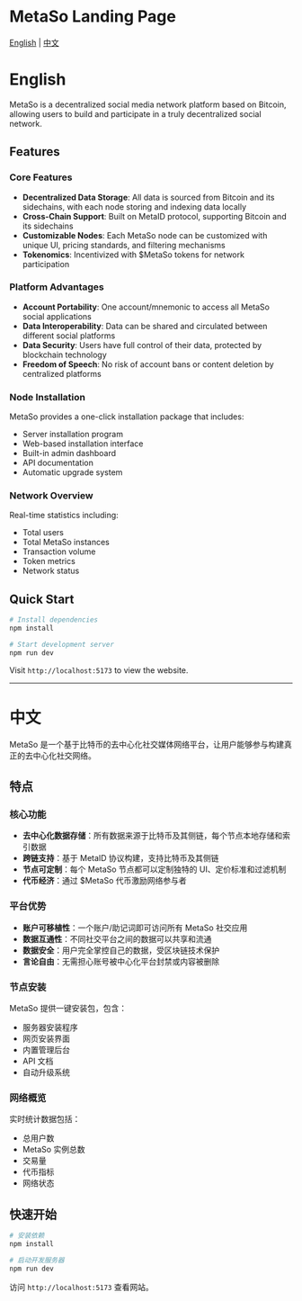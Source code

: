 # MetaSo Landing Page

[English](#english) | [中文](#中文)

# English

MetaSo is a decentralized social media network platform based on Bitcoin, allowing users to build and participate in a truly decentralized social network.

## Features

### Core Features

- **Decentralized Data Storage**: All data is sourced from Bitcoin and its sidechains, with each node storing and indexing data locally
- **Cross-Chain Support**: Built on MetaID protocol, supporting Bitcoin and its sidechains
- **Customizable Nodes**: Each MetaSo node can be customized with unique UI, pricing standards, and filtering mechanisms
- **Tokenomics**: Incentivized with $MetaSo tokens for network participation

### Platform Advantages

- **Account Portability**: One account/mnemonic to access all MetaSo social applications
- **Data Interoperability**: Data can be shared and circulated between different social platforms
- **Data Security**: Users have full control of their data, protected by blockchain technology
- **Freedom of Speech**: No risk of account bans or content deletion by centralized platforms

### Node Installation

MetaSo provides a one-click installation package that includes:
- Server installation program
- Web-based installation interface
- Built-in admin dashboard
- API documentation
- Automatic upgrade system

### Network Overview

Real-time statistics including:
- Total users
- Total MetaSo instances
- Transaction volume
- Token metrics
- Network status

## Quick Start

```bash
# Install dependencies
npm install

# Start development server
npm run dev
```

Visit `http://localhost:5173` to view the website.

---

# 中文

MetaSo 是一个基于比特币的去中心化社交媒体网络平台，让用户能够参与构建真正的去中心化社交网络。

## 特点

### 核心功能

- **去中心化数据存储**：所有数据来源于比特币及其侧链，每个节点本地存储和索引数据
- **跨链支持**：基于 MetaID 协议构建，支持比特币及其侧链
- **节点可定制**：每个 MetaSo 节点都可以定制独特的 UI、定价标准和过滤机制
- **代币经济**：通过 $MetaSo 代币激励网络参与者

### 平台优势

- **账户可移植性**：一个账户/助记词即可访问所有 MetaSo 社交应用
- **数据互通性**：不同社交平台之间的数据可以共享和流通
- **数据安全**：用户完全掌控自己的数据，受区块链技术保护
- **言论自由**：无需担心账号被中心化平台封禁或内容被删除

### 节点安装

MetaSo 提供一键安装包，包含：
- 服务器安装程序
- 网页安装界面
- 内置管理后台
- API 文档
- 自动升级系统

### 网络概览

实时统计数据包括：
- 总用户数
- MetaSo 实例总数
- 交易量
- 代币指标
- 网络状态

## 快速开始

```bash
# 安装依赖
npm install

# 启动开发服务器
npm run dev
```

访问 `http://localhost:5173` 查看网站。
